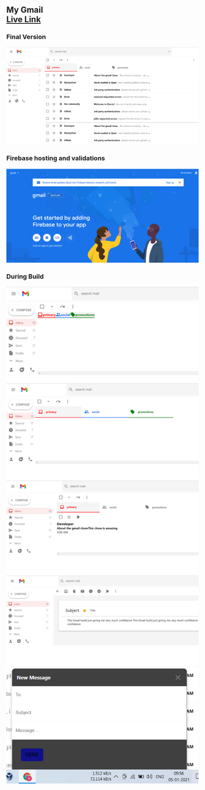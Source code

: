 <h2> My Gmail </br> <a href="https://sammed-sankonatti.github.io/gmail-frontend/" alt="live_link" > Live Link </a> </h2>

<h3> Final Version </h3>
<img src="src/images/final-build.png" />
<h3> Firebase hosting and validations </h3>
<img src="src/images/firebase.png" />
<h3> During Build </h3>
<img src="src/images/middle-1.png" />

<img src="src/images/middle-2.png" />

<img src="src/images/middle-3.png" />

<img src="src/images/middle-4.png" />

<img src="src/images/middle-5.png" />
